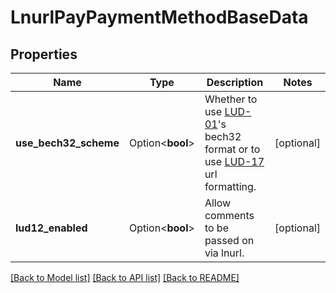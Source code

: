 # LnurlPayPaymentMethodBaseData

## Properties

Name | Type | Description | Notes
------------ | ------------- | ------------- | -------------
**use_bech32_scheme** | Option<**bool**> | Whether to use [LUD-01](https://github.com/fiatjaf/lnurl-rfc/blob/luds/01.md)'s bech32 format or to use [LUD-17](https://github.com/fiatjaf/lnurl-rfc/blob/luds/17.md) url formatting.  | [optional]
**lud12_enabled** | Option<**bool**> | Allow comments to be passed on via lnurl. | [optional]

[[Back to Model list]](../README.md#documentation-for-models) [[Back to API list]](../README.md#documentation-for-api-endpoints) [[Back to README]](../README.md)


